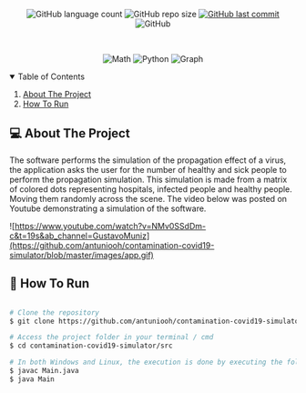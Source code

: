 <p align="center">
  <img alt="GitHub language count" src="https://img.shields.io/github/languages/count/antuniooh/contamination-covid19-simulator">

  <img alt="GitHub repo size" src="https://img.shields.io/github/repo-size/antuniooh/contamination-covid19-simulator">
  
  <a href="https://github.com/antuniooh/contamination-covid19-simulator/commits/master">
    <img alt="GitHub last commit" src="https://img.shields.io/github/last-commit/antuniooh/contamination-covid19-simulator">
  </a>
  
   <img alt="GitHub" src="https://img.shields.io/github/license/antuniooh/contamination-covid19-simulator">
</p>

<!-- PROJECT LOGO -->
<br />
<p align="center">
  <a href="https://s3.static.brasilescola.uol.com.br/be/2021/02/covid-19.jpg" alt="Logo" width="550">
  </a>
</p>

<p align="center">
  <img alt="Math" src="https://img.shields.io/badge/Math-red?style=for-the-badge&logo=math&logoColor=white"/>
  <img alt="Python" src="https://img.shields.io/badge/Python-darkblue?style=for-the-badge&logo=python&logoColor=white"/>
    <img alt="Graph" src="https://img.shields.io/badge/Graph-darkrgreen?style=for-the-badge&logo=graph&logoColor=white"/>
</p>


<!-- TABLE OF CONTENTS -->
<details open="open">
  <summary>Table of Contents</summary>
  <ol>
    <li>
      <a href="#-about-the-project">About The Project</a>
    </li>
    <li>
      <a href="#-how-to-run">How To Run</a>
    </li>
  </ol>
</details>


<!-- ABOUT THE PROJECT -->
## 💻 About The Project
The software performs the simulation of the propagation effect of a virus, the application asks the user for the number of healthy and sick people to perform the propagation simulation. This simulation is made from a matrix of colored dots representing hospitals, infected people and healthy people. Moving them randomly across the scene. The video below was posted on Youtube demonstrating a simulation of the software.

![https://www.youtube.com/watch?v=NMv0SSdDm-c&t=19s&ab_channel=GustavoMuniz](https://github.com/antuniooh/contamination-covid19-simulator/blob/master/images/app.gif)


<!-- HOW TO RUN -->
## 🚀 How To Run

```bash

# Clone the repository
$ git clone https://github.com/antuniooh/contamination-covid19-simulator.git

# Access the project folder in your terminal / cmd
$ cd contamination-covid19-simulator/src

# In both Windows and Linux, the execution is done by executing the following line in the terminal, inside the /src folder. Another way is to use an IDE of your choice to run the java project.
$ javac Main.java
$ java Main
```
